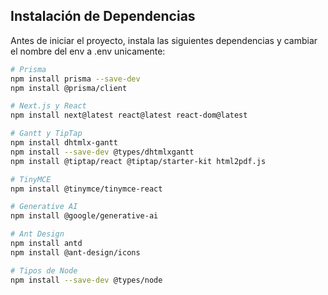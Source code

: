 ## Instalación de Dependencias

Antes de iniciar el proyecto, instala las siguientes dependencias y cambiar el nombre del env a .env unicamente:

```bash
# Prisma
npm install prisma --save-dev
npm install @prisma/client

# Next.js y React
npm install next@latest react@latest react-dom@latest

# Gantt y TipTap
npm install dhtmlx-gantt
npm install --save-dev @types/dhtmlxgantt
npm install @tiptap/react @tiptap/starter-kit html2pdf.js

# TinyMCE
npm install @tinymce/tinymce-react

# Generative AI
npm install @google/generative-ai

# Ant Design
npm install antd
npm install @ant-design/icons

# Tipos de Node
npm install --save-dev @types/node
